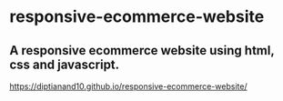 # responsive-ecommerce-website

## A responsive ecommerce website using html, css and javascript.
https://diptianand10.github.io/responsive-ecommerce-website/
